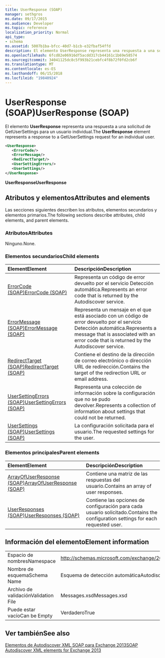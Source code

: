 ```yaml
---
title: UserResponse (SOAP)
manager: sethgros
ms.date: 09/17/2015
ms.audience: Developer
ms.topic: reference
localization_priority: Normal
api_type:
- schema
ms.assetid: 5007b1ba-bfcc-40d7-b1cb-e32fbaf54ffd
description: El elemento UserResponse representa una respuesta a una solicitud de GetUserSettings para un usuario individual.
ms.openlocfilehash: 6fcd82e06916df5acdd317cb44161c1b69e58574
ms.sourcegitcommit: 34041125dc8c5f993b21cebfc4f8b72f0fd2cb6f
ms.translationtype: MT
ms.contentlocale: es-ES
ms.lasthandoff: 06/15/2018
ms.locfileid: "19840924"
---
```

# <a name="userresponse-soap"></a><span data-ttu-id="f50e2-103">UserResponse (SOAP)</span><span class="sxs-lookup"><span data-stu-id="f50e2-103">UserResponse (SOAP)</span></span>

<span data-ttu-id="f50e2-104">El elemento **UserResponse** representa una respuesta a una solicitud de GetUserSettings para un usuario individual.</span><span class="sxs-lookup"><span data-stu-id="f50e2-104">The **UserResponse** element represents a response to a GetUserSettings request for an individual user.</span></span> 
  
```XML
<UserResponse>
   <ErrorCode/>
   <ErrorMessage/>
   <RedirectTarget/>
   <UserSettingErrors/>
   <UserSettings/>
</UserResponse>
```

 <span data-ttu-id="f50e2-105">**UserResponse**</span><span class="sxs-lookup"><span data-stu-id="f50e2-105">**UserResponse**</span></span>
## <a name="attributes-and-elements"></a><span data-ttu-id="f50e2-106">Atributos y elementos</span><span class="sxs-lookup"><span data-stu-id="f50e2-106">Attributes and elements</span></span>

<span data-ttu-id="f50e2-107">Las secciones siguientes describen los atributos, elementos secundarios y elementos primarios.</span><span class="sxs-lookup"><span data-stu-id="f50e2-107">The following sections describe attributes, child elements, and parent elements.</span></span>
  
### <a name="attributes"></a><span data-ttu-id="f50e2-108">Atributos</span><span class="sxs-lookup"><span data-stu-id="f50e2-108">Attributes</span></span>

<span data-ttu-id="f50e2-109">Ninguno.</span><span class="sxs-lookup"><span data-stu-id="f50e2-109">None.</span></span>
  
### <a name="child-elements"></a><span data-ttu-id="f50e2-110">Elementos secundarios</span><span class="sxs-lookup"><span data-stu-id="f50e2-110">Child elements</span></span>

|<span data-ttu-id="f50e2-111">**Element**</span><span class="sxs-lookup"><span data-stu-id="f50e2-111">**Element**</span></span>|<span data-ttu-id="f50e2-112">**Descripción**</span><span class="sxs-lookup"><span data-stu-id="f50e2-112">**Description**</span></span>|
|:-----|:-----|
|[<span data-ttu-id="f50e2-113">ErrorCode (SOAP)</span><span class="sxs-lookup"><span data-stu-id="f50e2-113">ErrorCode (SOAP)</span></span>](errorcode-soap.md) <br/> |<span data-ttu-id="f50e2-114">Representa un código de error devuelto por el servicio Detección automática.</span><span class="sxs-lookup"><span data-stu-id="f50e2-114">Represents an error code that is returned by the Autodiscover service.</span></span>  <br/> |
|[<span data-ttu-id="f50e2-115">ErrorMessage (SOAP)</span><span class="sxs-lookup"><span data-stu-id="f50e2-115">ErrorMessage (SOAP)</span></span>](errormessage-soap.md) <br/> |<span data-ttu-id="f50e2-116">Representa un mensaje en el que está asociado con un código de error devuelto por el servicio Detección automática.</span><span class="sxs-lookup"><span data-stu-id="f50e2-116">Represents a message that is associated with an error code that is returned by the Autodiscover service.</span></span>  <br/> |
|[<span data-ttu-id="f50e2-117">RedirectTarget (SOAP)</span><span class="sxs-lookup"><span data-stu-id="f50e2-117">RedirectTarget (SOAP)</span></span>](redirecttarget-soap.md) <br/> |<span data-ttu-id="f50e2-118">Contiene el destino de la dirección de correo electrónico o dirección URL de redirección.</span><span class="sxs-lookup"><span data-stu-id="f50e2-118">Contains the target of the redirection URL or email address.</span></span>  <br/> |
|[<span data-ttu-id="f50e2-119">UserSettingErrors (SOAP)</span><span class="sxs-lookup"><span data-stu-id="f50e2-119">UserSettingErrors (SOAP)</span></span>](usersettingerrors-soap.md) <br/> |<span data-ttu-id="f50e2-120">Representa una colección de información sobre la configuración que no se pudo devolver.</span><span class="sxs-lookup"><span data-stu-id="f50e2-120">Represents a collection of information about settings that could not be returned.</span></span>  <br/> |
|[<span data-ttu-id="f50e2-121">UserSettings (SOAP)</span><span class="sxs-lookup"><span data-stu-id="f50e2-121">UserSettings (SOAP)</span></span>](usersettings-soap.md) <br/> |<span data-ttu-id="f50e2-122">La configuración solicitada para el usuario.</span><span class="sxs-lookup"><span data-stu-id="f50e2-122">The requested settings for the user.</span></span>  <br/> |
   
### <a name="parent-elements"></a><span data-ttu-id="f50e2-123">Elementos principales</span><span class="sxs-lookup"><span data-stu-id="f50e2-123">Parent elements</span></span>

|<span data-ttu-id="f50e2-124">**Element**</span><span class="sxs-lookup"><span data-stu-id="f50e2-124">**Element**</span></span>|<span data-ttu-id="f50e2-125">**Descripción**</span><span class="sxs-lookup"><span data-stu-id="f50e2-125">**Description**</span></span>|
|:-----|:-----|
|[<span data-ttu-id="f50e2-126">ArrayOfUserResponse (SOAP)</span><span class="sxs-lookup"><span data-stu-id="f50e2-126">ArrayOfUserResponse (SOAP)</span></span>](arrayofuserresponse-soap.md) <br/> |<span data-ttu-id="f50e2-127">Contiene una matriz de las respuestas del usuario.</span><span class="sxs-lookup"><span data-stu-id="f50e2-127">Contains an array of user responses.</span></span>  <br/> |
|[<span data-ttu-id="f50e2-128">UserResponses (SOAP)</span><span class="sxs-lookup"><span data-stu-id="f50e2-128">UserResponses (SOAP)</span></span>](userresponses-soap.md) <br/> |<span data-ttu-id="f50e2-129">Contiene las opciones de configuración para cada usuario solicitado.</span><span class="sxs-lookup"><span data-stu-id="f50e2-129">Contains the configuration settings for each requested user.</span></span>  <br/> |
   
## <a name="element-information"></a><span data-ttu-id="f50e2-130">Información del elemento</span><span class="sxs-lookup"><span data-stu-id="f50e2-130">Element information</span></span>

|||
|:-----|:-----|
|<span data-ttu-id="f50e2-131">Espacio de nombres</span><span class="sxs-lookup"><span data-stu-id="f50e2-131">Namespace</span></span>  <br/> |http://schemas.microsoft.com/exchange/2010/Autodiscover  <br/> |
|<span data-ttu-id="f50e2-132">Nombre de esquema</span><span class="sxs-lookup"><span data-stu-id="f50e2-132">Schema Name</span></span>  <br/> |<span data-ttu-id="f50e2-133">Esquema de detección automática</span><span class="sxs-lookup"><span data-stu-id="f50e2-133">Autodiscover schema</span></span>  <br/> |
|<span data-ttu-id="f50e2-134">Archivo de validación</span><span class="sxs-lookup"><span data-stu-id="f50e2-134">Validation File</span></span>  <br/> |<span data-ttu-id="f50e2-135">Messages.xsd</span><span class="sxs-lookup"><span data-stu-id="f50e2-135">Messages.xsd</span></span>  <br/> |
|<span data-ttu-id="f50e2-136">Puede estar vacío</span><span class="sxs-lookup"><span data-stu-id="f50e2-136">Can be Empty</span></span>  <br/> |<span data-ttu-id="f50e2-137">Verdadero</span><span class="sxs-lookup"><span data-stu-id="f50e2-137">True</span></span>  <br/> |
   
## <a name="see-also"></a><span data-ttu-id="f50e2-138">Ver también</span><span class="sxs-lookup"><span data-stu-id="f50e2-138">See also</span></span>



[<span data-ttu-id="f50e2-139">Elementos de Autodiscover XML SOAP para Exchange 2013</span><span class="sxs-lookup"><span data-stu-id="f50e2-139">SOAP Autodiscover XML elements for Exchange 2013</span></span>](soap-autodiscover-xml-elements-for-exchange-2013.md)

